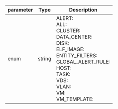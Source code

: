 | parameter | Type | Description |
| ----------- | ----------- |----------- |
| enum  |  string  | ALERT: <br/>ALL: <br/>CLUSTER: <br/>DATA_CENTER: <br/>DISK: <br/>ELF_IMAGE: <br/>ENTITY_FILTERS: <br/>GLOBAL_ALERT_RULE: <br/>HOST: <br/>TASK: <br/>VDS: <br/>VLAN: <br/>VM: <br/>VM_TEMPLATE:   |